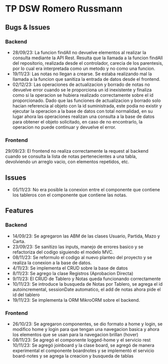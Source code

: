 ﻿# TP DSW Romero Russmann
## Bugs & Issues
### Backend
- 28/09/23: La funcion findAll no devuelve elementos al realizar la consulta mediante la API Rest. Resulta que la llamada a la funcion findAll del repositorio, realizada desde el controlador, carecia de los parentesis, por lo cual era interpretada como un metodo y no como una funcion.
- 19/11/23: Las notas no llegan a crearse. Se estaba realizando mal la llamada a la funcion que sanitiza la entrada de datos desde el frontend.
- 02/12/23: Las operaciones de actualizacion y borrado de notas no devuelve error cuando se le proporciona un id inexistente y finaliza como si la operacion se hubiera realizado correctamente sobre el id proporcionado. Dado que las funciones de actualizacion y borrado solo hacian referencia al objeto con la id suministrada, este podia no existir y ejecutar la operacion a la base de datos con total normalidad, en su lugar ahora las operaciones realizan una consulta a la base de datos para obtener el objeto solicitado, en caso de no encontrarlo, la operacion no puede continuar y devuelve el error.

### Frontend
29/09/23: El frontend no realiza correctamente la request al backend cuando se consulta la lista de notas pertenecientes a una tabla, devolviendo un arreglo vacio, con elementos repetidos, etc.


## Issues
- 05/11/23: No era posible la conexion entre el componente que contiene los tableros con el componente que contiene las notas.

## Features
### Backend
- 14/09/23: Se agregaron las ABM de las clases Usuario, Partida, Mazo y Carta.
- 23/09/23: Se sanitizo las inputs, manejo de errores basico y se refactoriza del codigo siguiendo el modelo MVC.
- 08/11/23: Se reformulo el codigo al nuevo planteo del proyecto y se realiza la conexion a la base de datos.
- 4/11/23: Se implementa el CRUD sobre la base de datos
- 8/11/23: Se agrego la clase Registros (Aprobacion Directa)
- 9/11/23: El CRUD de Tablero y Notas queda funcionando correctamente
- 10/11/23: Se introduce la busqueda de Notas por Tablero, se agrega el id autoincremental, sessionDate automatico, el add de notas ahora pide el id del tablero
- 19/11/23: Se implementa la ORM MikroORM sobre el backend.

### Frontend
- 26/10/23: Se agregaron componentes, se dio formato a home y login, se modifico home y login para que tengan una navegacion basica y ahora los elementos que se usan para la navegacion brillan (hover)
- 08/11/23: Se agregó el componente logged-home y el servicio rest
10/11/23: Se agregó joinboard y la clase board, se agregó de manera experimental el componente boardnotes y se implementó el servicio board-notes y se agrega la creacion y busqueda de tablas

